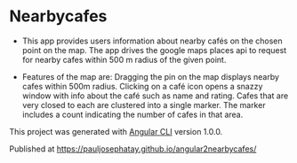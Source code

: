 # Nearbycafes

-	This app provides users information about nearby cafés on the chosen point on the map. The app drives the google maps places api to request for nearby cafes within 500 m radius of the given point.

-	Features of the map are: 
Dragging the pin on the map displays nearby cafes within 500m radius.
Clicking on a café icon opens a snazzy window with info about the café such as name and rating. Cafes that are very closed to each are clustered into a single marker. The marker includes a count indicating the number of cafes in that area.

This project was generated with [Angular CLI](https://github.com/angular/angular-cli) version 1.0.0.

Published at https://pauljosephatay.github.io/angular2nearbycafes/


